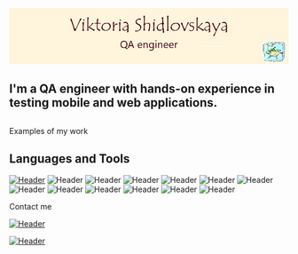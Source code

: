 [![Header](https://github.com/viktoriashidlovskaya/viktoriashidlovskaya/blob/main/assets/%D0%B2%D0%B8%D0%B7%D0%B8%D1%82%D0%BA%D0%B0.jpg)](https://www.linkedin.com/in/viktoria-shidlovskaya/)

## I'm a QA engineer with hands-on experience in testing mobile and web applications. 
## 
Examples of my work

## Languages and Tools
[![Header](https://img.shields.io/badge/English_B1/B2-86a989?style=for-the-badge&logo=&logoColor=136be1)](https://drive.google.com/file/d/1m794rbws-4CqFpi0pENrblUHQB2pS7PL/view?usp=share_link)
![Header](https://img.shields.io/badge/Jira-86a989?style=for-the-badge&logo=jira&logoColor=136be1)
![Header](https://img.shields.io/badge/TestRail-86a989?style=for-the-badge&logo=&logoColor=71b556)
![Header](https://img.shields.io/badge/Postman-86a989?style=for-the-badge&logo=postman&logoColor=f76935)
![Header](https://img.shields.io/badge/Swagger-86a989?style=for-the-badge&logo=swagger&logoColor=7ede2b)
![Header](https://img.shields.io/badge/SOAP_UI-86a989?style=for-the-badge&logo=&logoColor=7ede2b)
![Header](https://img.shields.io/badge/Github-86a989?style=for-the-badge&logo=github&logoColor=8cc4d7)
![Header](https://img.shields.io/badge/MySQL-86a989?style=for-the-badge&logo=mysql&logoColor=00618a)
![Header](https://img.shields.io/badge/DevTools-86a989?style=for-the-badge&logo=googlechrome&logoColor=2674f2)
![Header](https://img.shields.io/badge/AndroidStudio-86a989?style=for-the-badge&logo=androidstudio&logoColor=3ad07d)
![Header](https://img.shields.io/badge/JMeter-86a989?style=for-the-badge&logo=JMeter&logoColor=3ad07d)
![Header](https://img.shields.io/badge/Katalon_Recorder-86a989?style=for-the-badge&logo=katalonrecorder&logoColor=3ad07d)
![Header](https://img.shields.io/badge/Selenium_IDE-86a989?style=for-the-badge&logo=JMeter&logoColor=3ad07d)



Contact me

[![Header](https://img.shields.io/badge/Telegram-83cb95?style=for-the-badge&logo=telegram&logoColor=31a5db)](https://t.me/shidlovskaya_viktoria)

[![Header](https://img.shields.io/badge/Linkedin-83cb95?style=for-the-badge&logo=linkedin&logoColor=0073b1)](https://www.linkedin.com/in/viktoria-shidlovskaya/)